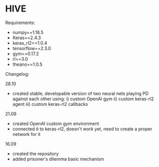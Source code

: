 # HIVE
Requirements:
- numpy==1.18.5
- Keras==2.4.3
- keras_rl2==1.0.4
- tensorflow==2.3.0
- gym==0.17.2
- rl==3.0
- theano==1.0.5

Changelog:

28.10
- created stable, developable version of two neural nets playing PD against each other using:
  i) custom OpenAI gym
  ii) custom keras-rl2 agent
  iii) custom keras-rl2 callbacks

21.09
- created OpenAI custom gym environment
- connected it to keras-rl2, doesn't work yet, need to create a proper network for it

16.09
- created the repository
- added prisoner's dilemma basic mechanism
